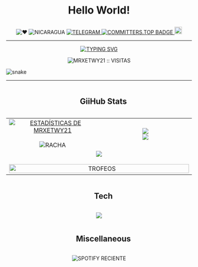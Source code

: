 <!-- TITULO PRINCIPAL -->
# <p align="center">Hello World!</p>

<!-- INSIGNIAS Y DATOS PERSONALES -->
<p align="center">
    <img src="https://img.shields.io/badge/%E2%9D%A4-red" alt="❤️"/>
    <img src="https://img.shields.io/badge/Country-Nicaragua-blue" alt="NICARAGUA"/>
    <a href="https://t.me/Xetwy">
        <img src="https://img.shields.io/badge/Telegram-Chat-2CA5E0?logo=telegram" alt="TELEGRAM"/>
    </a>
    <a href="https://user-badge.committers.top/nicaragua/MrXetwy21">
        <img src="https://user-badge.committers.top/nicaragua/MrXetwy21.svg" alt="COMMITTERS.TOP BADGE"/>
    </a>
    <img src="https://flagsapi.com/NI/flat/32.png" alt="NICARAGUA" height="20"/>
</p>

<!-- CONTADOR DE VISITAS Y TEXTO DE PRESENTACIÓN -->
----------
<p align="center">
    <a href="https://git.io/typing-svg">
        <img src="https://readme-typing-svg.demolab.com?font=Insolata&size=25&duration=3000&pause=1000&color=28F70E&center=true&width=435&lines=Hi%2C+Im+Luis;But+you+can+call+me+Xet...;Im+a+computer+science+student" alt="TYPING SVG" />
    </a>
    <p align="center"><img src="https://profile-counter.glitch.me/{MrXetwy21}/count.svg" alt="MRXETWY21 :: VISITAS" /></p>
</p>

<!-- ANIMACIÓN SNAKE -->
![snake](https://github.com/MrXetwy21/MrXetwy21/blob/main/snake.svg)

----------
<!-- ESTADÍSTICAS DE GITHUB -->
<div id="user-content-toc">
  <ul align="center">
    <summary><h2 style="display: inline-block">GiiHub Stats</h2></summary>
  </ul>
</div>

<!-- TABLA DE ESTADÍSTICAS Y TROFEOS -->
<p align="center">
<table align="center">
<tr border="none">
  <!-- ESTADÍSTICAS GENERALES Y RACHA -->
  <td width="50%" align="center">
    <a href="https://awesome-github-stats.azurewebsites.net/index.html??cardType=level&theme=chartreuse-dark&preferLogin=true&Border=DD272700">
      <img alt="ESTADÍSTICAS DE MRXETWY21" src="https://awesome-github-stats.azurewebsites.net/user-stats/mrxetwy21?cardType=level&theme=chartreuse-dark&preferLogin=true&Border=DD272700" />
    </a>
    <br></br>
    <img title="🔥 RACHA DE COMMITS" alt="RACHA" src="https://github-readme-streak-stats.herokuapp.com/?user=mrxetwy21&theme=blue-green&hide_border=true" />
  </td>
  <!-- LENGUAJES MÁS USADOS Y REPOS POR LENGUAJE -->
  <td width="50%" align="center">
    <img align="center" src="https://github-readme-stats.vercel.app/api/top-langs/?username=mrxetwy21&theme=blue-green&show_icons=true&hide_border=true&layout=compact"/>
    <br>
    <img align="center" src="http://github-profile-summary-cards.vercel.app/api/cards/repos-per-language?username=mrxetwy21&theme=github_dark" />
  </td>
</tr>
<!-- DETALLES DE PERFIL Y TROFEOS -->
<tr border="none">
  <td colspan="2" align="center">
    <img align="center" src="http://github-profile-summary-cards.vercel.app/api/cards/profile-details?username=mrxetwy21&theme=github_dark" />
    <br></br>
    <a href="https://github.com/ryo-ma/github-profile-trophy" title="IR A TROFEOS">
      <img align="center" width=100% src="https://github-profile-trophy.vercel.app/?username=MrXetwy21&theme=radical" alt="TROFEOS" />
    </a>
  </td>
</tr>
</table>
<!-- FIN DE ESTADÍSTICAS -->

<!-- TECNOLOGÍAS QUE USO -->
<div id="user-content-toc">
  <ul align="center">
    <summary><h2 style="display: inline-block">Tech</h2></summary>
  </ul>
</div>
<!-- ICONOS DE STACK TECNOLÓGICO -->
<p align="center">
  <a href="https://skillicons.dev">
    <img src="https://skillicons.dev/icons?i=python,cs,js,css,html,react,nextjs,astro,vite,go,sqlite,nodejs,net,flask,visualstudio,vscode,&perline=14" />
  </a>
</p>

<div id="user-content-toc">
  <ul align="center">
    <summary><h2 style="display: inline-block">Miscellaneous</h2></summary>
  </ul>
</div>
<!-- SPOTIFY RECIENTE -->
<p align="center">
    <img alt="SPOTIFY RECIENTE" src="https://spotify-recently-played-readme.vercel.app/api?user=01jodlmaqa70w500seiypppls&width=600" />
</p>